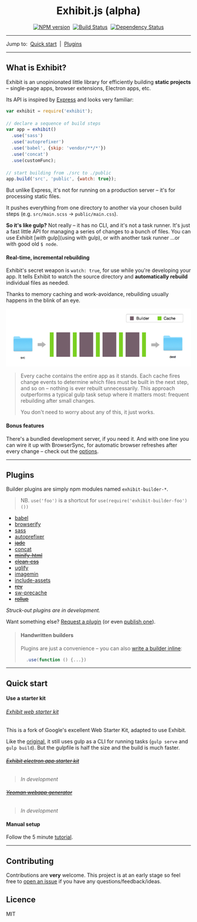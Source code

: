 <div align="center">
  <h1>Exhibit.js (alpha)</h1>
  <p><a href="https://npmjs.org/package/exhibit"><img alt="NPM version" src="https://img.shields.io/npm/v/exhibit.svg?style=flat-square"></a> &nbsp;<a href="http://travis-ci.org/exhibitjs/exhibit"><img alt="Build Status" src="https://img.shields.io/travis/exhibitjs/exhibit.svg?style=flat-square"></a> &nbsp;<a href="https://david-dm.org/exhibitjs/exhibit"><img alt="Dependency Status" src="https://img.shields.io/david/exhibitjs/exhibit.svg?style=flat-square"></a></p>
</div>

---

Jump to:&nbsp; [Quick start](#quick-start) &nbsp;|&nbsp; [Plugins](#plugins)

---


## What is Exhibit?

Exhibit is an unopinionated little library for efficiently building **static projects** – single-page apps, browser extensions, Electron apps, etc.

Its API is inspired by [Express](http://expressjs.com/) and looks very familiar:

```js
var exhibit = require('exhibit');

// declare a sequence of build steps
var app = exhibit()
  .use('sass')
  .use('autoprefixer')
  .use('babel', {skip: 'vendor/**/*'})
  .use('concat')
  .use(customFunc);

// start building from ./src to ./public
app.build('src', 'public', {watch: true});
```

But unlike Express, it's not for running on a production server – it's for processing static files.

It pushes everything from one directory to another via your chosen build steps (e.g.&nbsp;`src/main.scss`&nbsp;→&nbsp;`public/main.css`).

**So it's like gulp?** Not really – it has no CLI, and it's not a task runner. It's just a fast little API for managing a series of changes to a bunch of files. You can use Exhibit [*with* gulp](using with gulp), or with another task runner ...or with good old `$ node`.


#### Real-time, incremental rebuilding

Exhibit's secret weapon is `watch: true`, for use while you're developing your app. It tells Exhibit to watch the source directory and **automatically rebuild** individual files as needed.

Thanks to memory caching and work-avoidance, rebuilding usually happens in the blink of an eye.

![Exhibit flowchart]

> Every cache contains the entire app as it stands. Each cache fires change events to determine which files must be built in the next step, and so on – nothing is ever rebuilt unnecessarily. This approach outperforms a typical gulp task setup where it matters most: frequent rebuilding after small changes.
>
> You don't need to worry about any of this, it just works.


#### Bonus features

There's a bundled development server, if you need it. And with one line you can wire it up with BrowserSync, for automatic browser refreshes after every change – check out the [options].

---

## Plugins

Builder plugins are simply npm modules named `exhibit-builder-*`.

> NB. `use('foo')` is a shortcut for `use(require('exhibit-builder-foo')())`

- [babel](https://github.com/exhibitjs/builder-babel)
- [browserify](https://github.com/exhibitjs/builder-browserify)
- [sass](https://github.com/exhibitjs/builder-sass)
- [autoprefixer](https://github.com/exhibitjs/builder-autoprefixer)
- ~~[jade](https://github.com/exhibitjs/builder-jade)~~
- [concat](https://github.com/exhibitjs/builder-concat)
- ~~[minify-html](https://github.com/exhibitjs/builder-minify-html)~~
- ~~[clean-css](https://github.com/exhibitjs/builder-clean-css)~~
- [uglify](https://github.com/exhibitjs/builder-uglify)
- [imagemin](https://github.com/exhibitjs/builder-imagemin)
- [include-assets](https://github.com/exhibitjs/builder-include-assets)
- ~~[rev](https://github.com/exhibitjs/builder-rev)~~
- [sw-precache](https://github.com/exhibitjs/builder-sw-precache)
- ~~[rollup](https://github.com/exhibitjs/builder-rollup)~~

*Struck-out plugins are in development.*

Want something else? [Request a plugin][issues] (or even [publish one][publishing guidelines]).


> #### Handwritten builders
> 
> Plugins are just a convenience – you can also [write a builder inline][writing a builder]:
> 
> ```js
>   .use(function () {...})
> ```

---

## Quick start

#### Use a starter kit

###### [Exhibit web starter kit](https://github.com/exhibitjs/exhibit-wsk)

This is a fork of Google's excellent Web Starter Kit, adapted to use Exhibit.

Like the [original](https://github.com/google/web-starter-kit), it still uses gulp as a CLI for running tasks (`gulp serve` and `gulp build`). But the gulpfile is half the size and the build is much faster.

###### ~~[Exhibit electron app starter kit](https://github.com/exhibitjs/exhibit-electron-starter-kit)~~

> *In development*

###### ~~[Yeoman webapp generator](https://github.com/exhibitjs/generator-exhibit-webapp)~~

> *In development*

<!-- 
 -->


#### Manual setup

Follow the 5 minute [tutorial].

---

## Contributing

Contributions are **very** welcome. This project is at an early stage so feel free to [open an issue](https://github.com/exhibitjs/exhibit/issues) if you have any questions/feedback/ideas.


## Licence

MIT


[exhibit flowchart]: docs/flowchart.png
[options]: docs/api/build.md#options
[issues]: https://github.com/exhibitjs/exhibit/issues
[writing a builder]: docs/writing-a-builder.md
[publishing guidelines]: docs/publishing-guidelines.md
[use]: docs/api/use.md
[tutorial]: docs/tutorial.md
[using with gulp]: docs/using-exhibit-with-gulp.md
